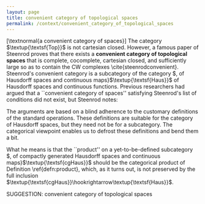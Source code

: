 ```yaml
---
layout: page
title: convenient category of topological spaces
permalink: /context/convenient_category_of_topological_spaces
---
```

[\textnormal{a convenient category of spaces}] The category $\textup{\textsf{Top}}$ is not cartesian closed. However, a famous paper of Steenrod proves that there exists a **convenient category of topological spaces** that is complete, cocomplete, cartesian closed, and sufficiently large so as to contain the CW complexes  \cite{steenrodconvenient}. Steenrod's convenient category is a subcategory of the category $, of Hausdorff spaces and continuous maps}$\textup{\textsf{Haus}}$ of Hausdorff spaces and continuous functions. Previous researchers had argued that a ``convenient category of spaces'' satisfying Steenrod's list of conditions did not exist, but Steenrod notes:

The arguments are based on a blind adherence to the customary definitions of the standard operations. These definitions are suitable for the category of Hausdorff spaces, but they need not be for a subcategory. The categorical viewpoint enables us to defrost these definitions and bend them a bit.

What he means is that the  ``product'' on a yet-to-be-defined subcategory    $, of compactly generated Hausdorff spaces and continuous maps}$\textup{\textsf{cgHaus}}$ should be the categorical product of Definition \ref{defn:product}, which, as it turns out, is not  preserved by the full inclusion $\textup{\textsf{cgHaus}}\hookrightarrow\textup{\textsf{Haus}}$.

SUGGESTION: convenient category of topological spaces